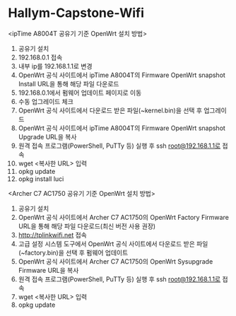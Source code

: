 # Hallym-Capstone-Wifi

<ipTime A8004T 공유기 기준 OpenWrt 설치 방법>
  1. 공유기 설치
  2. 192.168.0.1 접속
  3. 내부 ip를 192.168.1.1로 변경
  4. OpenWrt 공식 사이트에서 ipTime A8004T의 Firmware OpenWrt snapshot Install URL을 통해 해당 파일 다운로드
  5. 192.168.0.1에서 펌웨어 업데이트 페이지로 이동
  6. 수동 업그레이드 체크
  7. OpenWrt 공식 사이트에서 다운로드 받은 파일(~kernel.bin)을 선택 후 업그레이드
  8. OpenWrt 공식 사이트에서 ipTime A8004T의 Firmware OpenWrt snapshot Upgrade URL을 복사
  9. 원격 접속 프로그램(PowerShell, PuTTy 등) 실행 후 ssh root@192.168.1.1로 접속
 10. wget <복사한 URL> 입력
 11. opkg update
 12. opkg install luci
 
<Archer C7 AC1750 공유기 기준 OpenWrt 설치 방법>
  1. 공유기 설치
  2. OpenWrt 공식 사이트에서 Archer C7 AC1750의 OpenWrt Factory Firmware URL을 통해 해당 파일 다운로드(최신 버전 사용 권장)
  3. http://tplinkwifi.net 접속
  4. 고급 설정 시스템 도구에서 OpenWrt 공식 사이트에서 다운로드 받은 파일(~factory.bin)을 선택 후 펌웨어 업데이트
  5. OpenWrt 공식 사이트에서 Archer C7 AC1750의 OpenWrt Sysupgrade Firmware URL을 복사
  6. 원격 접속 프로그램(PowerShell, PuTTy 등) 실행 후 ssh root@192.168.1.1로 접속
  7. wget <복사한 URL> 입력
  8. opkg update
